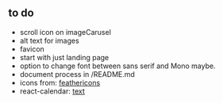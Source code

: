 ## to do

- scroll icon on imageCarusel
- alt text for images
- favicon
- start with just landing page
- option to change font between sans serif and Mono maybe.
- document process in /README.md
- icons from: [feathericons](https://feathericons.com/)
- react-calendar: [text](https://projects.wojtekmaj.pl/react-calendar/)
